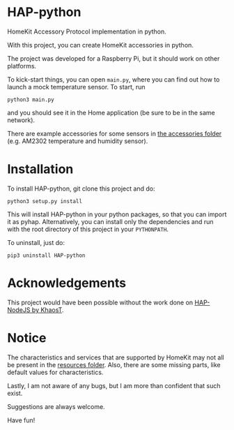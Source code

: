 HAP-python
==========
HomeKit Accessory Protocol implementation in python.

With this project, you can create HomeKit accessories in python.

The project was developed for a Raspberry Pi, but it should work on other platforms.

To kick-start things, you can open `main.py`, where you can find out how to launch a mock temperature sensor. To start, run

```
python3 main.py
```

and you should see it in the Home application (be sure to be in the same network).

There are example accessories for some sensors in [the accessories folder](pyhap/accessories) (e.g. AM2302 temperature and humidity sensor).

Installation
============
To install HAP-python, git clone this project and do:

```
python3 setup.py install
```

This will install HAP-python in your python packages, so that you can import it as pyhap.
Alternatively, you can install only the dependencies and run with the root directory of this project in your `PYTHONPATH`.

To uninstall, just do:

```
pip3 uninstall HAP-python
```

Acknowledgements
================
This project would have been possible without the work done on [HAP-NodeJS by KhaosT](https://github.com/KhaosT/HAP-NodeJS).

Notice
======
The characteristics and services that are supported by HomeKit may not all be present in the [resources folder](pyhap/resources).
Also, there are some missing parts, like default values for characteristics.

Lastly, I am not aware of any bugs, but I am more than confident that such exist.

Suggestions are always welcome.

Have fun!
